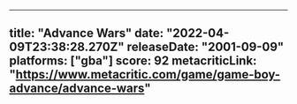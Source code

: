 
---
title: "Advance Wars"
date: "2022-04-09T23:38:28.270Z"
releaseDate: "2001-09-09"
platforms: ["gba"]
score: 92
metacriticLink: "https://www.metacritic.com/game/game-boy-advance/advance-wars"
---
